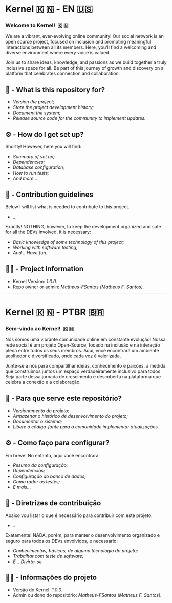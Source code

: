 <h1>Kernel 🇰 🇳&nbsp;-&nbsp;EN 🇺🇸</h1>

<h3>Welcome to Kernel!&nbsp;&nbsp;🇰 🇳</h3>

<p>
	We are a vibrant, ever-evolving online community!
	Our social network is an open source project, focused on inclusion and promoting meaningful interactions between all its members.
	Here, you'll find a welcoming and diverse environment where every voice is valued.
</p>

<p>
	Join us to share ideas, knowledge, and passions as we build together a truly inclusive space for all.
	Be part of this journey of growth and discovery on a platform that celebrates connection and collaboration.
</p>

<h2>🤔&nbsp;-&nbsp;What is this repository for?</h2>
<ul>
	<li><em>Version the project;</em></li>
	<li><em>Store the project development history;</em></li>
	<li><em>Document the system;</em></li>
	<li><em>Release source code for the community to implement updates.</em></li>
</ul>

<h2>⚙️&nbsp;-&nbsp;How do I get set up?</h2>
<p>Shortly! However, here you will find:</p>
<ul>
	<li><em>Summary of set up;</em></li>
	<li><em>Dependencies;</em></li>
	<li><em>Database configuration;</em></li>
	<li><em>How to run tests;</em></li>
	<li><em>And more...</em></li>
</ul>

<h2>🚀&nbsp;-&nbsp;Contribution guidelines</h2>
<p>Below I will list what is needed to contribute to this project.</p>
<ul>
	<li><em>...</em></li>
</ul>
<p>Exactly! NOTHING, however, to keep the development organized and safe for all the DEVs involved, it is necessary:</p>
<ul>
	<li><em>Basic knowledge of some technology of this project;</em></li>
	<li><em>Working with software testing;</em></li>
	<li><em>And... Have fun.</em></li>
</ul>

<h2>🧑‍💻&nbsp;-&nbsp;Project information</h2>
<ul>
	<li>Kernel Version: <em>1.0.0.</em></li>
	<li>Repo owner or admin: <em>Matheus-FSantos (Matheus F. Santos).</em></li>
</ul>



<hr>



<h1>Kernel 🇰 🇳&nbsp;-&nbsp;PTBR 🇧🇷</h1>

<h3>Bem-vindo ao Kernel!&nbsp;&nbsp;🇰 🇳</h3>

<p>
	Nós somos uma vibrante comunidade online em constante evolução!
	Nossa rede social é um projeto Open-Source, focado na inclusão e na interação plena entre todos os seus membros.
	Aqui, você encontrará um ambiente acolhedor e diversificado, onde cada voz é valorizada.	
</p>

<p>
	Junte-se a nós para compartilhar ideias, conhecimento e paixões, à medida que construímos juntos um espaço verdadeiramente inclusivo para todos.
	Seja parte dessa jornada de crescimento e descoberta na plataforma que celebra a conexão e a colaboração.
</p>

<h2>🤔&nbsp;-&nbsp;Para que serve este repositório?</h2>
<ul>
	<li><em>Versionamento do projeto;</em></li>
	<li><em>Armazenar o histórico de desenvolvimento do projeto;</em></li>
	<li><em>Documentar o sistema;</em></li>
	<li><em>Libere o código-fonte para a comunidade implementar atualizações.</em></li>
</ul>

<h2>⚙️&nbsp;-&nbsp;Como faço para configurar?</h2>
<p>Em breve! No entanto, aqui você encontrará:</p>
<ul>
	<li><em>Resumo da configuração;</em></li>
	<li><em>Dependencias;</em></li>
	<li><em>Configuração do banco de dados;</em></li>
	<li><em>Como rodar os testes;</em></li>
	<li><em>E mais...</em></li>
</ul>

<h2>🚀&nbsp;-&nbsp;Diretrizes de contribuição</h2>
<p>Abaixo vou listar o que é necessário para contribuir com este projeto.</p>
<ul>
	<li><em>...</em></li>
</ul>
<p>Exatamente! NADA, porém, para manter o desenvolvimento organizado e seguro para todos os DEVs envolvidos, é necessário:</p>
<ul>
	<li><em>Conhecimentos, básicos, de alguma técnologia do projeto;</em></li>
	<li><em>Trabalhar com teste de software;</em></li>
	<li><em>E... Divirta-se.</em></li>
</ul>

<h2>🧑‍💻&nbsp;-&nbsp;Informações do projeto</h2>
<ul>
	<li>Versão do Kernel: <em>1.0.0.</em></li>
	<li>Admin ou dono do repositório: <em>Matheus-FSantos (Matheus F. Santos).</em></li>
</ul>